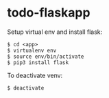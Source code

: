 # todo-flaskapp

Setup virtual env and install flask:         
```
$ cd <app>
$ virtualenv env
$ source env/bin/activate 
$ pip3 install flask
```  

To deactivate venv:   
```
$ deactivate
```  
